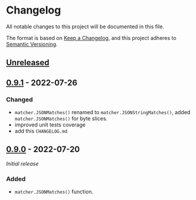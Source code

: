 # Changelog
All notable changes to this project will be documented in this file.

The format is based on [Keep a Changelog](https://keepachangelog.com/en/1.0.0/),
and this project adheres to [Semantic Versioning](https://semver.org/spec/v2.0.0.html).

## [Unreleased]

## [0.9.1] - 2022-07-26

### Changed
- `matcher.JSONMatches()` renamed to `matcher.JSONStringMatches()`, added `matcher.JSONMatches()` for byte slices.
- improved unit tests coverage
- add this `CHANGELOG.md`

## [0.9.0] - 2022-07-20

*Initial release*

### Added
- `matcher.JSONMatches()` function.

[Unreleased]: https://github.com/panta/go-json-matcher/releases/tag/v0.9.1...HEAD
[0.9.1]: https://github.com/panta/go-json-matcher/releases/tag/v0.9.0...v0.9.1
[0.9.0]: https://github.com/panta/go-json-matcher/releases/tag/v0.9.0
